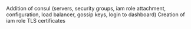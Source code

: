 Addition of consul (servers, security groups, iam role attachment, configuration, load balancer, gossip keys, login to dashboard)
Creation of iam role
TLS certificates
